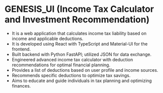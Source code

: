 # GENESIS_UI (Income Tax Calculator and Investment Recommendation)
* It is a web application that calculates income tax liability based on income and applicable deductions.
* It is developed using React with TypeScript and Material-UI for the frontend.
* Built backend with Python FastAPI; utilized JSON for data exchange.
* Engineered advanced income tax calculator with deduction recommendations for optimal financial planning.
* Provides a list of deductions based on user profile and income sources.
* Recommends specific deductions to optimize tax savings.
* Aims to educate and guide individuals in tax planning and optimizing finances.


